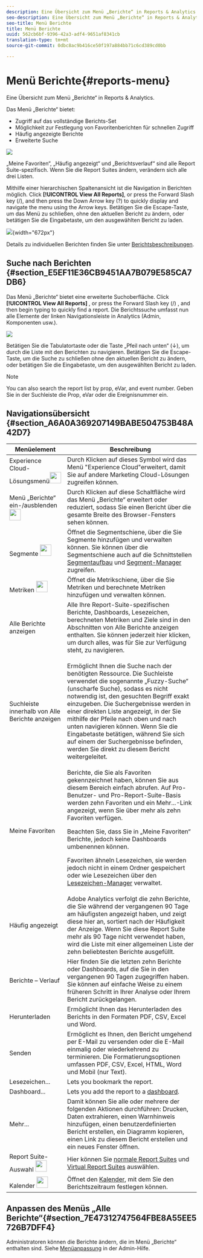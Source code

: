 ```yaml
---
description: Eine Übersicht zum Menü „Berichte“ in Reports & Analytics.
seo-description: Eine Übersicht zum Menü „Berichte“ in Reports & Analytics.
seo-title: Menü Berichte
title: Menü Berichte
uuid: 562cb6bf-9396-42a3-adf4-9651af8341cb
translation-type: tm+mt
source-git-commit: 0dbc8ac9b416ce50f197a884bb71c6cd389cd0bb

---
```



# Menü Berichte{#reports-menu}

Eine Übersicht zum Menü „Berichte“ in Reports &amp; Analytics.

Das Menü „Berichte“ bietet:

* Zugriff auf das vollständige Berichts-Set
* Möglichkeit zur Festlegung von Favoritenberichten für schnellen Zugriff
* Häufig angezeigte Berichte
* Erweiterte Suche

![](assets/menu-mainnav.png)

„Meine Favoriten“, „Häufig angezeigt“ und „Berichtsverlauf“ sind alle Report Suite-spezifisch. Wenn Sie die Report Suites ändern, verändern sich alle drei Listen.

Mithilfe einer hierarchischen Spaltenansicht ist die Navigation in Berichten möglich. Click **[!UICONTROL View All Reports]**, or press the Forward Slash key (/), and then press the Down Arrow key (?) to quickly display and navigate the menu using the Arrow keys. Betätigen Sie die Escape-Taste, um das Menü zu schließen, ohne den aktuellen Bericht zu ändern, oder betätigen Sie die Eingabetaste, um den ausgewählten Bericht zu laden.

![](assets/reports-landing.png){width="672px"}

Details zu individuellen Berichten finden Sie unter [Berichtsbeschreibungen](https://marketing.adobe.com/resources/help/en_US/reference/reports_descriptions.html).

## Suche nach Berichten {#section_E5EF11E36CB9451AA7B079E585CA7DB6}

Das Menü „Berichte“ bietet eine erweiterte Suchoberfläche. Click **[!UICONTROL View All Reports]** , or press the Forward Slash key (/) , and then begin typing to quickly find a report. Die Berichtssuche umfasst nun alle Elemente der linken Navigationsleiste in Analytics (Admin, Komponenten usw.).

![](assets/menu-search.png)

Betätigen Sie die Tabulatortaste oder die Taste „Pfeil nach unten“ (↓), um durch die Liste mit den Berichten zu navigieren. Betätigen Sie die Escape-Taste, um die Suche zu schließen ohne den aktuellen Bericht zu ändern, oder betätigen Sie die Eingabetaste, um den ausgewählten Bericht zu laden.

>[!NOTE]
>
>You can also search the report list by prop, eVar, and event number. Geben Sie in der Suchleiste die Prop, eVar oder die Ereignisnummer ein.

## Navigationsübersicht {#section_A6A0A369207149BABE504753B48A42D7}

<table id="table_3BA295966BBC4C94ABDC3718D1894698"> 
 <thead> 
  <tr> 
   <th colname="col1" class="entry"> Menüelement </th> 
   <th colname="col2" class="entry"> Beschreibung </th> 
  </tr>
 </thead>
 <tbody> 
  <tr> 
   <td colname="col1">Experience Cloud-Lösungsmenü<img placement="inline"  src="assets/mc-icon.png" width="30px" id="image_B75D0F6991F74389A77068D999C9A910" /> </td> 
   <td colname="col2"> Durch Klicken auf dieses Symbol wird das Menü "Experience Cloud"erweitert, damit Sie auf andere Marketing Cloud-Lösungen zugreifen können. </td> 
  </tr> 
  <tr> 
   <td colname="col1">Menü „Berichte“ ein-/ausblenden <img placement="inline"  src="assets/toggle_icon.png" id="image_32296B71E82C4694821D99867305F5FE" width="30px" /> </td> 
   <td colname="col2"> Durch Klicken auf diese Schaltfläche wird das Menü „Berichte“ erweitert oder reduziert, sodass Sie einen Bericht über die gesamte Breite des Browser-Fensters sehen können. </td> 
  </tr> 
  <tr> 
   <td colname="col1"><span class="uicontrol">Segmente <img placement="inline"  src="assets/segment_icon.png" width="30px" id="image_6BF461356C8640EA8E93B74092320E91" /></span> </td> 
   <td colname="col2">Öffnet die Segmentschiene, über die Sie Segmente hinzufügen und verwalten können. Sie können über die Segmentschiene auch auf die Schnittstellen <a href="https://marketing.adobe.com/resources/help/en_US/analytics/segment/seg_build_ui.html" format="http" scope="external">Segmentaufbau</a> und <a href="https://marketing.adobe.com/resources/help/en_US/analytics/segment/seg_manage.html" format="http" scope="external">Segment-Manager</a> zugreifen. </td> 
  </tr> 
  <tr> 
   <td colname="col1"><span class="uicontrol">Metriken <img placement="inline"  src="assets/metrics_icon.png" width="30px" id="image_88620CB8A9CC4BC3BE4CE30BDA727512" /></span> </td> 
   <td colname="col2"> Öffnet die Metrikschiene, über die Sie Metriken und berechnete Metriken hinzufügen und verwalten können. </td> 
  </tr> 
  <tr> 
   <td colname="col1"><span class="uicontrol"> Alle Berichte anzeigen</span> </td> 
   <td colname="col2">Alle Ihre Report-Suite-spezifischen Berichte, Dashboards, Lesezeichen, berechneten Metriken und Ziele sind in den Abschnitten von <span class="uicontrol">Alle Berichte anzeigen</span> enthalten. Sie können jederzeit hier klicken, um durch alles, was für Sie zur Verfügung steht, zu navigieren. </td> 
  </tr> 
  <tr> 
   <td colname="col1">Suchleiste innerhalb von <span class="uicontrol">Alle Berichte anzeigen</span> </td> 
   <td colname="col2"> <p> Ermöglicht Ihnen die Suche nach der benötigten Ressource. Die Suchleiste verwendet die sogenannte „Fuzzy-Suche“ (unscharfe Suche), sodass es nicht notwendig ist, den gesuchten Begriff exakt einzugeben. Die Suchergebnisse werden in einer direkten Liste angezeigt, in der Sie mithilfe der Pfeile nach oben und nach unten navigieren können. Wenn Sie die <span class="uicontrol">Eingabetaste</span> betätigen, während Sie sich auf einem der Suchergebnisse befinden, werden Sie direkt zu diesem Bericht weitergeleitet. </p> </td> 
  </tr> 
  <tr> 
   <td colname="col1"><span class="uicontrol"> Meine Favoriten </span> </td> 
   <td colname="col2">Berichte, die Sie als <span class="uicontrol">Favoriten</span> gekennzeichnet haben, können Sie aus diesem Bereich einfach abrufen. Auf Pro-Benutzer- und Pro-Report-Suite-Basis werden zehn Favoriten und ein <span class="uicontrol">Mehr...</span>-Link angezeigt, wenn Sie über mehr als zehn Favoriten verfügen. <p>Beachten Sie, dass Sie in „Meine Favoriten“ Berichte, jedoch keine Dashboards umbenennen können. </p> <p>Favoriten ähneln Lesezeichen, sie werden jedoch nicht in einem Ordner gespeichert oder wie Lesezeichen über den <a href="../../../analyze/reports-analytics/bookmarks.md#concept_55B5E0DF20B14AAF8819CB8244464406" format="dita" scope="local"> Lesezeichen-Manager</a> verwaltet. </p> </td> 
  </tr> 
  <tr> 
   <td colname="col1"><span class="uicontrol"> Häufig angezeigt</span> </td> 
   <td colname="col2"> Adobe Analytics verfolgt die zehn Berichte, die Sie während der vergangenen 90 Tage am häufigsten angezeigt haben, und zeigt diese hier an, sortiert nach der Häufigkeit der Anzeige. Wenn Sie diese Report Suite mehr als 90 Tage nicht verwendet haben, wird die Liste mit einer allgemeinen Liste der zehn beliebtesten Berichte ausgefüllt. </td> 
  </tr> 
  <tr> 
   <td colname="col1"><span class="uicontrol"> Berichte – Verlauf</span> </td> 
   <td colname="col2"> Hier finden Sie die letzten zehn Berichte oder Dashboards, auf die Sie in den vergangenen 90 Tagen zugegriffen haben. Sie können auf einfache Weise zu einem früheren Schritt in Ihrer Analyse oder Ihrem Bericht zurückgelangen. </td> 
  </tr> 
  <tr> 
   <td colname="col1"><span class="uicontrol"> Herunterladen</span> </td> 
   <td colname="col2">Ermöglicht Ihnen das Herunterladen des Berichts in den Formaten PDF, CSV, Excel und Word. </td> 
  </tr> 
  <tr> 
   <td colname="col1"><span class="uicontrol"> Senden</span> </td> 
   <td colname="col2">Ermöglicht es Ihnen, den Bericht umgehend per E-Mail zu versenden oder die E-Mail einmalig oder wiederkehrend zu terminieren. Die Formatierungsoptionen umfassen PDF, CSV, Excel, HTML, Word und Mobil (nur Text).</td> 
  </tr> 
  <tr> 
   <td colname="col1"><span class="uicontrol"> Lesezeichen...</span> </td> 
   <td colname="col2">Lets you  bookmark the report.<a href="../../../analyze/reports-analytics/bookmarks.md#concept_55B5E0DF20B14AAF8819CB8244464406" format="dita" scope="local"></a> </td> 
  </tr> 
  <tr> 
   <td colname="col1"><span class="uicontrol"> Dashboard</span>... </td> 
   <td colname="col2">Lets you add the report to a <a href="../../../analyze/reports-analytics/dashboard.md#concept_8CD3ACA2830A4994A68A31D8773B57E0" format="dita" scope="local"> dashboard</a>. </td> 
  </tr> 
  <tr> 
   <td colname="col1"><span class="uicontrol"> Mehr...</span> </td> 
   <td colname="col2"> Damit können Sie alle oder mehrere der folgenden Aktionen durchführen: Drucken, Daten extrahieren, einen Warnhinweis hinzufügen, einen benutzerdefinierten Bericht erstellen, ein Diagramm kopieren, einen Link zu diesem Bericht erstellen und ein neues Fenster öffnen. </td> 
  </tr> 
  <tr> 
   <td colname="col1">Report Suite-Auswahl <img placement="inline"  src="assets/report-suite-selector.png" width="30px" id="image_9F64944D46574B2AA38D81A7C82C4AC4" /> </td> 
   <td colname="col2">Hier können Sie <a href="https://marketing.adobe.com/resources/help/en_US/reference/report_suites_admin.html" format="https" scope="external">normale Report Suites</a> und <a href="https://marketing.adobe.com/resources/help/en_US/reference/virtual-report-suites.html" format="https" scope="external">Virtual Report Suites</a> auswählen. </td> 
  </tr> 
  <tr> 
   <td colname="col1">Kalender <img placement="inline"  src="assets/calendar-icon.png" width="30px" id="image_C5E4F87F964C4C3E98496D38A1123502" /> </td> 
   <td colname="col2">Öffnet den <a href="../../../analyze/reports-analytics/overview/report-overview.md#section_8C6C4AD84D9043E8ABD53FF8F645AAB1" format="dita" scope="local">Kalender</a>, mit dem Sie den Berichtszeitraum festlegen können. </td> 
  </tr> 
 </tbody> 
</table>

## Anpassen des Menüs „Alle Berichte“{#section_7E47312747564FBE8A55EE5726B7DFF4}

Administratoren können die Berichte ändern, die im Menü „Berichte“ enthalten sind. Siehe [Menüanpassung](https://marketing.adobe.com/resources/help/en_US/reference/customize_menus.html) in der Admin-Hilfe.
